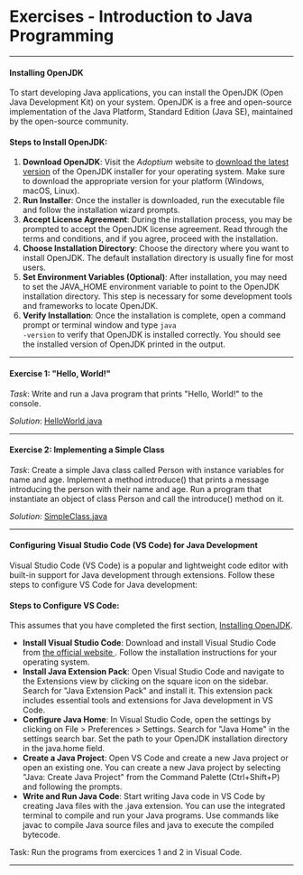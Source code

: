 #  Exercises - Introduction to Java Programming

---

#### Installing OpenJDK

To start developing Java applications, you can install the OpenJDK (Open Java Development Kit) on your system. OpenJDK is a free and open-source implementation of the Java Platform, Standard Edition (Java SE), maintained by the open-source community.

#### Steps to Install OpenJDK:

1. **Download OpenJDK**: Visit the <i title="The Adoptium Working Group promotes and supports high-quality, TCK certified runtimes and associated technology for use across the Java ecosystem.">Adoptium</i> website to [download the latest version](https://adoptium.net/temurin/releases/) of the OpenJDK installer for your operating system. Make sure to download the appropriate version for your platform (Windows, macOS, Linux).
1. **Run Installer**: Once the installer is downloaded, run the executable file and follow the installation wizard prompts.
1. **Accept License Agreement**: During the installation process, you may be prompted to accept the OpenJDK license agreement. Read through the terms and conditions, and if you agree, proceed with the installation.
1. **Choose Installation Directory**: Choose the directory where you want to install OpenJDK. The default installation directory is usually fine for most users.
1. **Set Environment Variables (Optional)**: After installation, you may need to set the JAVA_HOME environment variable to point to the OpenJDK installation directory. This step is necessary for some development tools and frameworks to locate OpenJDK.
1. **Verify Installation**: Once the installation is complete, open a command prompt or terminal window and type <code>java -version</code> to verify that OpenJDK is installed correctly. You should see the installed version of OpenJDK printed in the output.

---

#### Exercise 1: "Hello, World!"

*Task*: Write and run a Java program that prints "Hello, World!" to the console.

*Solution*: [HelloWorld.java](/samples/01/HelloWorld.java)

---

#### Exercise 2: Implementing a Simple Class

*Task*: Create a simple Java class called Person with instance variables for name and age. 
      Implement a method introduce() that prints a message introducing the person with their name and age.
      Run a program that instantiate an object of class Person and call the introduce() method on it.

*Solution*: [SimpleClass.java](/samples/01/SimpleClass.java)
    
---

#### Configuring Visual Studio Code (VS Code) for Java Development

Visual Studio Code (VS Code) is a popular and lightweight code editor with built-in support for Java development through extensions. Follow these steps to configure VS Code for Java development:

#### Steps to Configure VS Code:

This assumes that you have completed the first section, [Installing OpenJDK](#installingopenjdk).

* **Install Visual Studio Code**: Download and install Visual Studio Code from [the official website ](https://code.visualstudio.com/). Follow the installation instructions for your operating system.
* **Install Java Extension Pack**: Open Visual Studio Code and navigate to the Extensions view by clicking on the square icon on the sidebar. Search for "Java Extension Pack" and install it. This extension pack includes essential tools and extensions for Java development in VS Code.
* **Configure Java Home**: In Visual Studio Code, open the settings by clicking on File > Preferences > Settings. Search for "Java Home" in the settings search bar. Set the path to your OpenJDK installation directory in the java.home field.
* **Create a Java Project**: Open VS Code and create a new Java project or open an existing one. You can create a new Java project by selecting "Java: Create Java Project" from the Command Palette (Ctrl+Shift+P) and following the prompts.
* **Write and Run Java Code**: Start writing Java code in VS Code by creating Java files with the .java extension. You can use the integrated terminal to compile and run your Java programs. Use commands like javac to compile Java source files and java to execute the compiled bytecode.

Task: Run the programs from exercices 1 and 2 in Visual Code.

---
